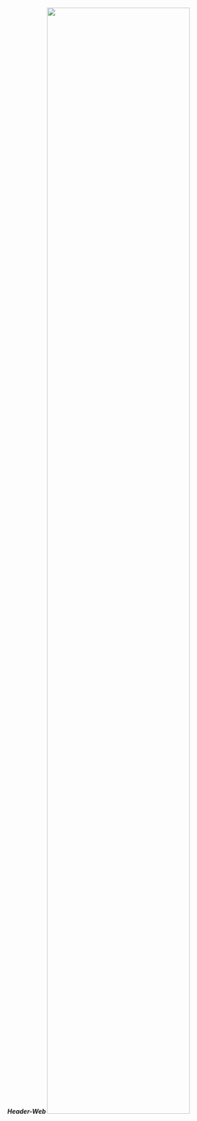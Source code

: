 ﻿<h5> Header-Web
 <img width="80%" src="https://user-images.githubusercontent.com/75309502/204451618-1775bac0-26cd-4317-823e-73474ebce164.gif"/>
